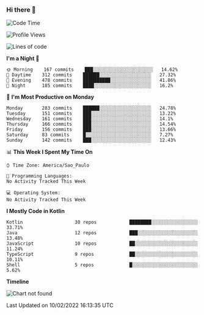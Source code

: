 ### Hi there 👋

<!--
**fernandonogueira/fernandonogueira** is a ✨ _special_ ✨ repository because its `README.md` (this file) appears on your GitHub profile.

Here are some ideas to get you started:

- 🔭 I’m currently working on ...
- 🌱 I’m currently learning ...
- 👯 I’m looking to collaborate on ...
- 🤔 I’m looking for help with ...
- 💬 Ask me about ...
- 📫 How to reach me: ...
- 😄 Pronouns: ...
- ⚡ Fun fact: ...
-->

<!--START_SECTION:waka-->
![Code Time](http://img.shields.io/badge/Code%20Time-1%2C196%20hrs%2017%20mins-blue)

![Profile Views](http://img.shields.io/badge/Profile%20Views-0-blue)

![Lines of code](https://img.shields.io/badge/From%20Hello%20World%20I%27ve%20Written-354%20Thousand%20lines%20of%20code-blue)

**I'm a Night 🦉** 

```text
🌞 Morning    167 commits    ███░░░░░░░░░░░░░░░░░░░░░░   14.62% 
🌆 Daytime    312 commits    ██████░░░░░░░░░░░░░░░░░░░   27.32% 
🌃 Evening    478 commits    ██████████░░░░░░░░░░░░░░░   41.86% 
🌙 Night      185 commits    ████░░░░░░░░░░░░░░░░░░░░░   16.2%

```
📅 **I'm Most Productive on Monday** 

```text
Monday       283 commits    ██████░░░░░░░░░░░░░░░░░░░   24.78% 
Tuesday      151 commits    ███░░░░░░░░░░░░░░░░░░░░░░   13.22% 
Wednesday    161 commits    ███░░░░░░░░░░░░░░░░░░░░░░   14.1% 
Thursday     166 commits    ███░░░░░░░░░░░░░░░░░░░░░░   14.54% 
Friday       156 commits    ███░░░░░░░░░░░░░░░░░░░░░░   13.66% 
Saturday     83 commits     █░░░░░░░░░░░░░░░░░░░░░░░░   7.27% 
Sunday       142 commits    ███░░░░░░░░░░░░░░░░░░░░░░   12.43%

```


📊 **This Week I Spent My Time On** 

```text
⌚︎ Time Zone: America/Sao_Paulo

💬 Programming Languages: 
No Activity Tracked This Week

💻 Operating System: 
No Activity Tracked This Week

```

**I Mostly Code in Kotlin** 

```text
Kotlin                   30 repos            ████████░░░░░░░░░░░░░░░░░   33.71% 
Java                     12 repos            ███░░░░░░░░░░░░░░░░░░░░░░   13.48% 
JavaScript               10 repos            ██░░░░░░░░░░░░░░░░░░░░░░░   11.24% 
TypeScript               9 repos             ██░░░░░░░░░░░░░░░░░░░░░░░   10.11% 
Shell                    5 repos             █░░░░░░░░░░░░░░░░░░░░░░░░   5.62%

```


**Timeline**

![Chart not found](https://raw.githubusercontent.com/fernandonogueira/fernandonogueira/master/charts/bar_graph.png) 


 Last Updated on 10/02/2022 16:13:35 UTC
<!--END_SECTION:waka-->
